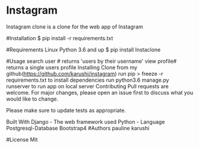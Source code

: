 # Instagram
Instagram clone is a clone for the web app of Instagram

#Installation
$ pip install -r requirements.txt

#Requirements
Linux
Python 3.6 and up
$ pip install Instaclone

#Usage
search user # returns 'users by their username'
view profile# returns a single users profile
Installing
Clone  from my github(https://github.com/karushi/instagram)
run pip > freeze -r requirements.txt to install dependencies
run python3.6 manage.py runserver to run app on local server
Contributing
Pull requests are welcome. For major changes, please open an issue first to discuss what you would like to change.

Please make sure to update tests as appropriate.

Built With
Django - The web framework used
Python - Language
Postgresql-Database
Bootstrap4
#Authors
pauline karushi 

#License
Mit